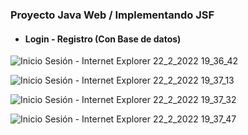 ### Proyecto Java Web / Implementando JSF
- #### Login - Registro  (Con Base de datos)

![Inicio Sesión - Internet Explorer 22_2_2022 19_36_42](https://user-images.githubusercontent.com/88462536/155233034-4c079f6e-ce93-4239-820d-663d2eb915e3.png)

![Inicio Sesión - Internet Explorer 22_2_2022 19_37_13](https://user-images.githubusercontent.com/88462536/155233035-eed3d27a-6a3a-4191-bbe7-d79985161fc9.png)

![Inicio Sesión - Internet Explorer 22_2_2022 19_37_32](https://user-images.githubusercontent.com/88462536/155233033-924111e5-a180-439c-83fb-5be80978177c.png)

![Inicio Sesión - Internet Explorer 22_2_2022 19_37_47](https://user-images.githubusercontent.com/88462536/155233036-8f142294-84d3-41e0-8c44-33bc38ffe892.png)
